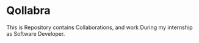 # Qollabra
This is Repository contains Collaborations, and work During my internship as Software Developer.
